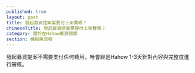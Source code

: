 ```yaml
---
published: true
layout: post
title: 發起募資提案需要付上架費嗎？
chineseTitle: 發起募資提案需要付上架費嗎？
category: 關於在Hahow募資開課
section: 機制與流程
---
```

 

發起募資提案不需要支付任何費用，唯會經過Hahow 1-3天針對內容與完整度進行審核。
